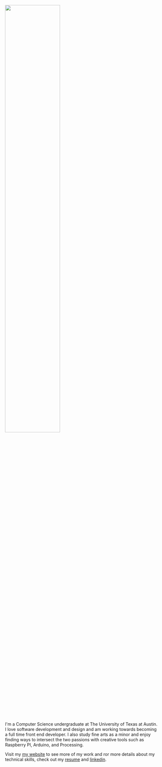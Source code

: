 <img src="https://imgur.com/fhzUgay.jpg" width=60% />

I'm a Computer Science undergraduate at The University of Texas at Austin. I love software development and design and am working towards becoming a full time front end developer. I also study fine arts as a minor and enjoy finding ways to intersect the two passions with creative tools such as Raspberry PI, Arduino, and Processing. 

Visit my [my website](https://abhi.work) to see more of my work and ror more details about my technical skills, check out my [resume](https://abhi.work/1aa7ad4c5935a9bf76bb4cac9ab8affe.pdf) and [linkedin](https://www.linkedin.com/in/abhivelaga/).
